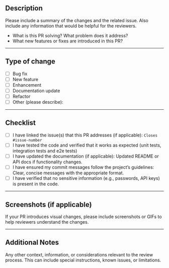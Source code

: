 ## Description

Please include a summary of the changes and the related issue. Also include any information that would be helpful for the reviewers.

- What is this PR solving? What problem does it address?
- What new features or fixes are introduced in this PR?

---

## Type of change

- [ ] Bug fix
- [ ] New feature
- [ ] Enhancement
- [ ] Documentation update
- [ ] Refactor
- [ ] Other (please describe):

---

## Checklist

- [ ] I have linked the issue(s) that this PR addresses (if applicable): `Closes #issue-number`
- [ ] I have tested the code and verified that it works as expected (unit tests, integration tests and e2e tests)
- [ ] I have updated the documentation (if applicable): Updated README or API docs if functionality changes.
- [ ] I have ensured my commit messages follow the project’s guidelines: Clear, concise messages with the appropriate format.
- [ ] I have verified that no sensitive information (e.g., passwords, API keys) is present in the code.

---

## Screenshots (if applicable)

If your PR introduces visual changes, please include screenshots or GIFs to help reviewers understand the changes.

---

## Additional Notes

Any other context, information, or considerations relevant to the review process. This can include special instructions, known issues, or limitations.
